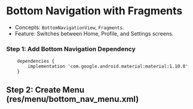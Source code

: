 # Bottom Navigation with Fragments

* Concepts: ```BottomNavigationView```, ```Fragments```.
* Feature: Switches between Home, Profile, and Settings screens.

### Step 1: Add Bottom Navigation Dependency
```
    dependencies {
        implementation 'com.google.android.material:material:1.10.0'
    }
```

## Step 2: Create Menu (res/menu/bottom_nav_menu.xml)

